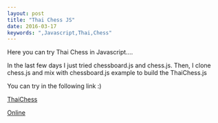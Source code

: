 ```yaml
---
layout: post
title: "Thai Chess JS"
date: 2016-03-17
keywords: ",Javascript,Thai,Chess"
---
```


Here you can try Thai Chess in Javascript....

In the last few days I just tried chessboard.js and chess.js.
Then, I clone chess.js and mix with chessboard.js example to build the ThaiChess.js

You can try in the following link :)

[ThaiChess](https://auycro.github.io/thchess)

[Online](https://frozen-river-90193.herokuapp.com/)
